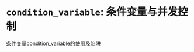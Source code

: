 # `condition_variable`: 条件变量与并发控制

[条件变量condition_variable的使用及陷阱
](https://www.cnblogs.com/fenghualong/p/13855360.html)